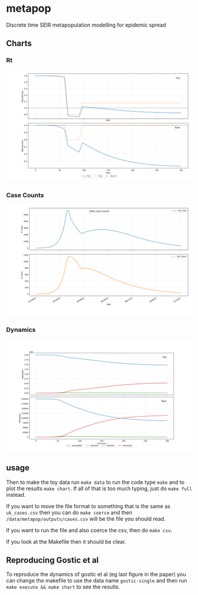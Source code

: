 # metapop
Discrete time SEIR metapopulation modelling for epidemic spread

## Charts
### Rt
![Rt](_assets/rt.png)

### Case Counts
![Simulates case counts](_assets/case_counts.png)

### Dynamics
![SEIR dynamics](_assets/dynamics.png)

## usage
Then to make the toy data run
`make data`
to run the code type
`make`
and to plot the results
`make chart`.
If all of that is too much typing, just do 
`make full`
instead.

If you want to move the file format to something that is the same
as `uk_cases.csv` then you can do
`make coerce`
and then `/data/metapop/outputs/cases.csv` will be the file you should read.

If you want to run the file and also coerce the csv, then do
`make csv`.

If you look at the Makefile then it should be clear.


## Reproducing Gostic et al
To reproduce the dynamics of gostic et al (eg last figure in the paper)
you can change the makefile to use the data name `gostic-single`
and then run `make execute && make chart` to see the results.
